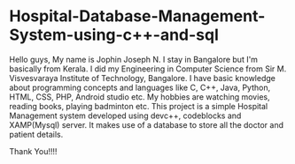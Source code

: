 # Hospital-Database-Management-System-using-c++-and-sql

Hello guys,
          My name is Jophin Joseph N. I stay in Bangalore but I'm basically from Kerala. I did my Engineering in Computer Science from Sir M. Visvesvaraya Institute of Technology, Bangalore. I have basic knowledge about programming concepts and languages like C, C++, Java, Python, HTML, CSS, PHP, Android studio etc. My hobbies are watching movies, reading books, playing badminton etc. This project is a simple Hospital Management system developed using devc++, codeblocks and XAMP(Mysql) server. It makes use of a database to store all the doctor and patient details.
          
 Thank You!!!!         
